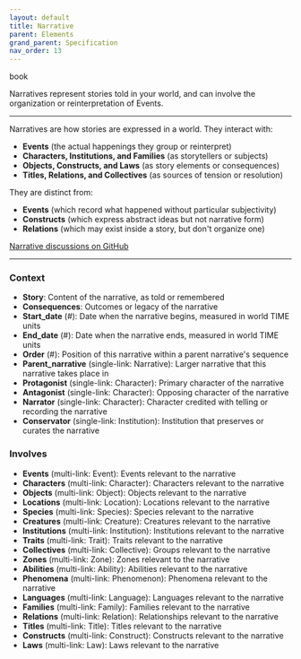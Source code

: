 ```yaml
---
layout: default
title: Narrative
parent: Elements
grand_parent: Specification
nav_order: 13
---
```


<span class="material-symbols-outlined">book</span>

Narratives represent stories told in your world, and can involve the organization or reinterpretation of Events.  

--- 
   
Narratives are how stories are expressed in a world. They interact with:

- **Events** (the actual happenings they group or reinterpret)
- **Characters, Institutions, and Families** (as storytellers or subjects)
- **Objects, Constructs, and Laws** (as story elements or consequences)
- **Titles, Relations, and Collectives** (as sources of tension or resolution)

They are distinct from:

- **Events** (which record what happened without particular subjectivity)
- **Constructs** (which express abstract ideas but not narrative form)
- **Relations** (which may exist inside a story, but don't organize one)

[Narrative discussions on GitHub](https://github.com/OnlyWorlds/OnlyWorlds/discussions/categories/narrative)

---
### Context
- **Story**: Content of the narrative, as told or remembered
- **Consequences**: Outcomes or legacy of the narrative
- **Start_date** (#): Date when the narrative begins, measured in world TIME units
- **End_date** (#): Date when the narrative ends, measured in world TIME units
- **Order** (#): Position of this narrative within a parent narrative's sequence
- **Parent_narrative** (single-link: Narrative): Larger narrative that this narrative takes place in
- **Protagonist** (single-link: Character): Primary character of the narrative
- **Antagonist** (single-link: Character): Opposing character of the narrative
- **Narrator** (single-link: Character): Character credited with telling or recording the narrative
- **Conservator** (single-link: Institution): Institution that preserves or curates the narrative

### Involves
- **Events** (multi-link: Event): Events relevant to the narrative
- **Characters** (multi-link: Character): Characters relevant to the narrative
- **Objects** (multi-link: Object): Objects relevant to the narrative
- **Locations** (multi-link: Location): Locations relevant to the narrative
- **Species** (multi-link: Species): Species relevant to the narrative
- **Creatures** (multi-link: Creature): Creatures relevant to the narrative
- **Institutions** (multi-link: Institution): Institutions relevant to the narrative
- **Traits** (multi-link: Trait): Traits relevant to the narrative
- **Collectives** (multi-link: Collective): Groups relevant to the narrative
- **Zones** (multi-link: Zone): Zones relevant to the narrative
- **Abilities** (multi-link: Ability): Abilities relevant to the narrative
- **Phenomena** (multi-link: Phenomenon): Phenomena relevant to the narrative
- **Languages** (multi-link: Language): Languages relevant to the narrative
- **Families** (multi-link: Family): Families relevant to the narrative
- **Relations** (multi-link: Relation): Relationships relevant to the narrative
- **Titles** (multi-link: Title): Titles relevant to the narrative
- **Constructs** (multi-link: Construct): Constructs relevant to the narrative
- **Laws** (multi-link: Law): Laws relevant to the narrative

